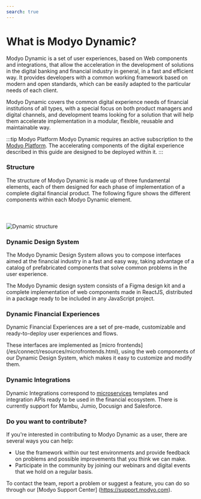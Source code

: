 ```yaml
---
search: true
---
```


# What is Modyo Dynamic?

Modyo Dynamic is a set of user experiences, based on Web components and integrations, that allow the acceleration in the development of solutions in the digital banking and financial industry in general, in a fast and efficient way. It provides developers with a common working framework based on modern and open standards, which can be easily adapted to the particular needs of each client.

Modyo Dynamic covers the common digital experience needs of financial institutions of all types, with a special focus on both product managers and digital channels, and development teams looking for a solution that will help them accelerate implementation in a modular, flexible, reusable and maintainable way.

:::tip Modyo Platform
Modyo Dynamic requires an active subscription to the [Modyo Platform](/en/platform). The accelerating components of the digital experience described in this guide are designed to be deployed within it.
:::

### Structure

The structure of Modyo Dynamic is made up of three fundamental elements, each of them designed for each phase of implementation of a complete digital financial product. The following figure shows the different components within each Modyo Dynamic element.

<img src="/assets/img/dynamic/dynamic_components.png" alt="Dynamic structure" style="margin-top: 40px; max-width: 700px;" />

### Dynamic Design System

The Modyo Dynamic Design System allows you to compose interfaces aimed at the financial industry in a fast and easy way, taking advantage of a catalog of prefabricated components that solve common problems in the user experience.

The Modyo Dynamic design system consists of a Figma design kit and a complete implementation of web components made in ReactJS, distributed in a package ready to be included in any JavaScript project.

### Dynamic Financial Experiences

Dynamic Financial Experiences are a set of pre-made, customizable and ready-to-deploy user experiences and flows.

These interfaces are implemented as [micro frontends] (/es/connect/resources/microfrontends.html), using the web components of our Dynamic Design System, which makes it easy to customize and modify them.

### Dynamic Integrations

Dynamic Integrations correspond to [microservices](/en/connect/resources/microservices.html) templates and integration APIs ready to be used in the financial ecosystem. There is currently support for Mambu, Jumio, Docusign and Salesforce. 

### Do you want to contribute?

If you're interested in contributing to Modyo Dynamic as a user, there are several ways you can help:
- Use the framework within our test environments and provide feedback on problems and possible improvements that you think we can make.
- Participate in the community by joining our webinars and digital events that we hold on a regular basis.

To contact the team, report a problem or suggest a feature, you can do so through our [Modyo Support Center] (https://support.modyo.com).
